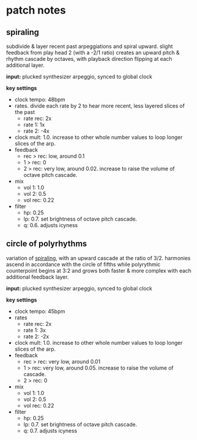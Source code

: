 # patch notes

## spiraling

subdivide & layer recent past arpeggiations and spiral upward. slight feedback from play head 2 (with a -2/1 ratio) creates an upward pitch & rhythm cascade by octaves, with playback direction flipping at each additional layer.

**input:** plucked synthesizer arpeggio, synced to global clock

**key settings**
- clock tempo: 48bpm
- rates. divide each rate by 2 to hear more recent, less layered slices of the past
  - rate rec: 2x
  - rate 1: 1x
  - rate 2: -4x
- clock mult: 1.0. increase to other whole number values to loop longer slices of the arp.
- feedback
  - rec > rec: low, around 0.1
  - 1 > rec: 0
  - 2 > rec: very low, around 0.02. increase to raise the volume of octave pitch cascade.
- mix
  - vol 1: 1.0
  - vol 2: 0.5
  - vol rec: 0.22
- filter
  - hp: 0.25
  - lp: 0.7. set brightness of octave pitch cascade.
  - q: 0.6. adjusts icyness

## circle of polyrhythms

variation of [spiraling](#spiraling), with an upward cascade at the ratio of 3/2. harmonies ascend in accordance with the circle of fifths while polyrythmic counterpoint begins at 3:2 and grows both faster & more complex with each additional feedback layer.

**input:** plucked synthesizer arpeggio, synced to global clock

**key settings**
- clock tempo: 45bpm
- rates
  - rate rec: 2x
  - rate 1: 3x
  - rate 2: -2x
- clock mult: 1.0. increase to other whole number values to loop longer slices of the arp.
- feedback
  - rec > rec: very low, around 0.01
  - 1 > rec: very low, around 0.05. increase to raise the volume of cascade.
  - 2 > rec: 0
- mix
  - vol 1: 1.0
  - vol 2: 0.5
  - vol rec: 0.22
- filter
  - hp: 0.25
  - lp: 0.7. set brightness of octave pitch cascade.
  - q: 0.7. adjusts icyness


